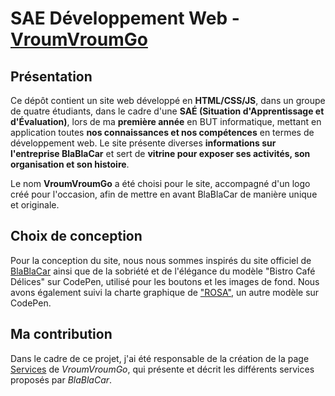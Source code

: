 # SAE Développement Web - [VroumVroumGo](https://lucasproject25.github.io/VroumVroumGo/Site/index.html)

## Présentation

Ce dépôt contient un site web développé en **HTML/CSS/JS**, dans un groupe de quatre étudiants, dans le cadre d'une **SAÉ (Situation d'Apprentissage et d'Évaluation)**, lors de ma **première année** en BUT informatique, mettant en application toutes **nos connaissances et nos compétences** en termes de développement web. Le site présente diverses **informations sur l'entreprise BlaBlaCar** et sert de **vitrine pour exposer ses activités, son organisation et son histoire**.

Le nom **VroumVroumGo** a été choisi pour le site, accompagné d'un logo créé pour l'occasion, afin de mettre en avant BlaBlaCar de manière unique et originale.

## Choix de conception

Pour la conception du site, nous nous sommes inspirés du site officiel de [BlaBlaCar](https://www.blablacar.fr/) ainsi que de la sobriété et de l'élégance du modèle "Bistro Café Délices" sur CodePen, utilisé pour les boutons et les images de fond. Nous avons également suivi la charte graphique de ["ROSA"](https://codepen.io/Sir_thirrygolooo/pen/PoXKOrE), un autre modèle sur CodePen.

## Ma contribution

Dans le cadre de ce projet, j'ai été responsable de la création de la page [Services](https://lucasproject25.github.io/VroumVroumGo/Site/services.html) de *VroumVroumGo*, qui présente et décrit les différents services proposés par *BlaBlaCar*.
